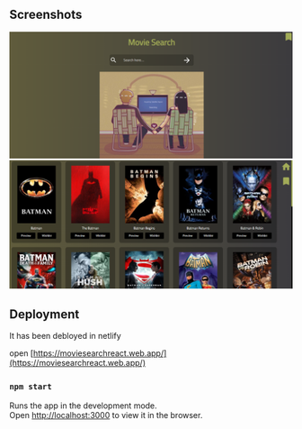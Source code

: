 ## Screenshots

![Movie seacrh icon1](./screenshots/icon1.png)
![Movie seacrh icon2](./screenshots/icon2.png)

## Deployment

It has been debloyed in netlify

open [https://moviesearchreact.web.app/](https://moviesearchreact.web.app/)

### `npm start`

Runs the app in the development mode.\
Open [http://localhost:3000](http://localhost:3000) to view it in the browser.
